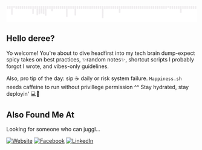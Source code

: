 ![](images/gif.gif)

## Hello deree?

Yo welcome!
You're about to dive headfirst into my tech brain dump-expect spicy takes on best practices, ✨random notes✨, shortcut scripts I probably forgot I wrote, and vibes-only guidelines.

Also, pro tip of the day: sip ☕ daily or risk system failure. `Happiness.sh` needs caffeine to run without privillege permission ^^
Stay hydrated, stay deployin' 💻🚀

## Also Found Me At
Looking for someone who can juggl...

[![Website](https://img.shields.io/website-up-down-green-red/http/shields.io.svg)](https://nh4ttruong.me)
[![Facebook](https://img.shields.io/badge/Facebook-%231877F2.svg?logo=Facebook&logoColor=white)](https://fb.com/nh4ttruong)
[![LinkedIn](https://custom-icon-badges.demolab.com/badge/LinkedIn-0A66C2?logo=linkedin-white&logoColor=fff)](https://www.linkedin.com/in/truongtbn)
